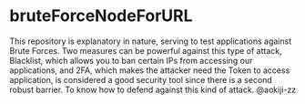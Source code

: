 # bruteForceNodeForURL
This repository is explanatory in nature, serving to test applications against Brute Forces. Two measures can be powerful against this type of attack, Blacklist, which allows you to ban certain IPs from accessing our applications, and 2FA, which makes the attacker need the Token to access application, is considered a good security tool since there is a second robust barrier. To know how to defend against this kind of attack.
@aokiji-zz
